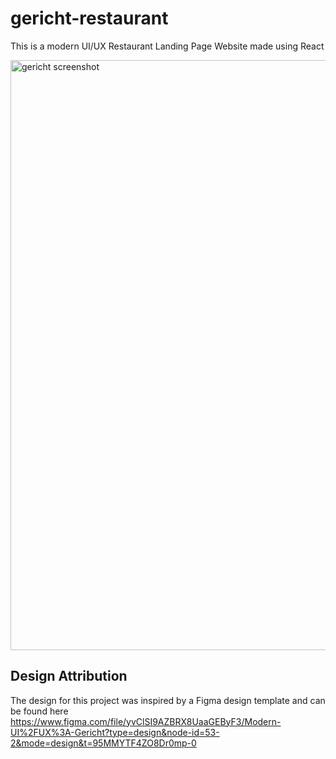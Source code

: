 
# gericht-restaurant
This is a modern UI/UX Restaurant Landing Page Website
made using React


<img width="944" alt="gericht screenshot" src="https://github.com/upatodi/Gericht-restaurant/assets/92584447/ad7cfa85-febd-4dd6-a3ec-d1e315b7a76f">

## Design Attribution

The design for this project was inspired by a Figma design template and can be found here https://www.figma.com/file/yvClSI9AZBRX8UaaGEByF3/Modern-UI%2FUX%3A-Gericht?type=design&node-id=53-2&mode=design&t=95MMYTF4ZO8Dr0mp-0
